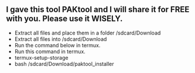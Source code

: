 ## I gave this tool PAKtool and I will share it for FREE with you. Please use it WISELY.
 
 * Extract all files and place them in a folder /sdcard/Download
 * Extract all files into /sdcard/Download
 * Run the command below in termux.
 * Run this command in termux.
 * termux-setup-storage
 * bash /sdcard/Download/paktool_installer
